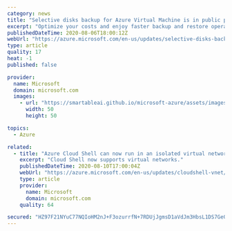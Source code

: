 ```yaml
---
category: news
title: "Selective disks backup for Azure Virtual Machine is in public preview"
excerpt: "Optimize your costs and enjoy faster backup and restore operations by selectively backing up a subset of the data disks in a VM."
publishedDateTime: 2020-08-06T18:00:12Z
webUrl: "https://azure.microsoft.com/en-us/updates/selective-disks-backup-for-azure-virtual-machine-is-in-public-preview/"
type: article
quality: 17
heat: -1
published: false

provider:
  name: Microsoft
  domain: microsoft.com
  images:
    - url: "https://smartableai.github.io/microsoft-azure/assets/images/organizations/microsoft.com-50x50.jpg"
      width: 50
      height: 50

topics:
  - Azure

related:
  - title: "Azure Cloud Shell can now run in an isolated virtual network (public preview)"
    excerpt: "Cloud Shell now supports virtual networks."
    publishedDateTime: 2020-08-10T17:00:04Z
    webUrl: "https://azure.microsoft.com/en-us/updates/cloudshell-vnet/"
    type: article
    provider:
      name: Microsoft
      domain: microsoft.com
    quality: 64

secured: "HZ97F21NYuC77NQIoHM2nJ+F3ozurrfN+7RDUjJgmsD1aVdJm3HbsL1DS7Ge0b8X4TM+o1QBzgc2S/1LetMpVVcKQLKNq0LPEh24Dsg3IYSQTR0EtfTvhUslGnS3tNbQhxa4kbnPgagu69PJ/Ur78/He/cROcMK5HjHrvA3Xb5jnstern+C5vwFsR0F/Q4rGkYneKzc6GEkvCBtPW0xmCcSsqfISSAK7Cl1v+ZnvXcRjTnq4iiU2ke5r7O4qSEzTLGuVMENLB15jL1KDefU+EhU3y07Ie1e2glusa5ACTlq0lf9iW30+Ut65xl/9YS423BCRJfBP1uIk8fdxXmbgHA==;vRPLvaKFEUlWW1uz+tYSqg=="
---
```


